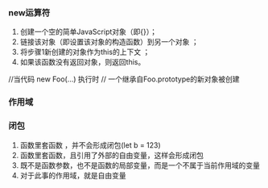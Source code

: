 ### new运算符
1. 创建一个空的简单JavaScript对象（即{}）；
2. 链接该对象（即设置该对象的构造函数）到另一个对象 ；
3. 将步骤1新创建的对象作为this的上下文 ；
4. 如果该函数没有返回对象，则返回this。

//当代码 new Foo(...) 执行时
// 一个继承自Foo.prototype的新对象被创建

### 作用域


### 闭包
1. 函数里套函数 ，并不会形成闭包(let b = 123)
2. 函数里套函数，且引用了外部的自由变量，这样会形成闭包
3. 既不是函数参数，也不是函数的局部变量，而是一个不属于当前作用域的变量
4. 对于此事的作用域，就是自由变量